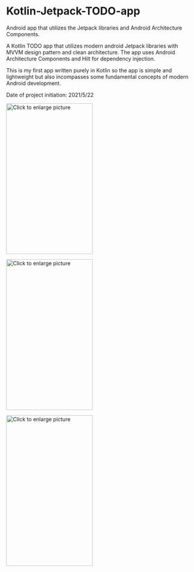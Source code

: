 # Kotlin-Jetpack-TODO-app
Android app that utilizes the Jetpack libraries and Android Architecture Components.

A Kotlin TODO app that utilizes modern android Jetpack libraries with MVVM design pattern
and clean architecture. The app uses Android Architecture Components and Hilt for dependency
injection.

This is my first app written purely in Kotlin so the app is simple and lightweight but also
incompasses some fundamental concepts of modern Android development.

Date of project initiation: 2021/5/22

<a href="https://drive.google.com/uc?export=view&id=1KDbJmW6rRX1FrD2lgsi56FWLF-gCsplO"><img src="https://drive.google.com/uc?export=view&id=1KDbJmW6rRX1FrD2lgsi56FWLF-gCsplO" width="230" height="400" title="Click to enlarge picture" /></a>

<a href="https://drive.google.com/uc?export=view&id=1D7n_5m4A0XB8-McLG-rnq8O-1PKG85cg"><img src="https://drive.google.com/uc?export=view&id=1D7n_5m4A0XB8-McLG-rnq8O-1PKG85cg" width="230" height="400" title="Click to enlarge picture" /></a>

<a href="https://drive.google.com/uc?export=view&id=1t6Ct1J2DgwQ7OPWCanLsDWmfRF5q2ic3"><img src="https://drive.google.com/uc?export=view&id=1t6Ct1J2DgwQ7OPWCanLsDWmfRF5q2ic3" width="230" height="400" title="Click to enlarge picture" /></a>


